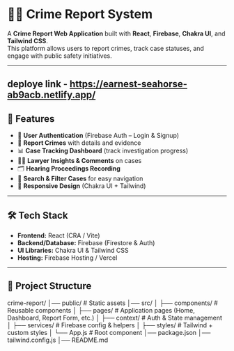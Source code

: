 # 🕵️‍♂️ Crime Report System

A **Crime Report Web Application** built with **React**, **Firebase**, **Chakra UI**, and **Tailwind CSS**.  
This platform allows users to report crimes, track case statuses, and engage with public safety initiatives.

---
## deploye link - https://earnest-seahorse-ab9acb.netlify.app/

## 🚀 Features
- 🔐 **User Authentication** (Firebase Auth – Login & Signup)
- 📝 **Report Crimes** with details and evidence
- 📊 **Case Tracking Dashboard** (track investigation progress)
- 👨‍⚖️ **Lawyer Insights & Comments** on cases
- 🗂 **Hearing Proceedings Recording**
- 🔎 **Search & Filter Cases** for easy navigation
- 📱 **Responsive Design** (Chakra UI + Tailwind)

---

## 🛠 Tech Stack
- **Frontend:** React (CRA / Vite)
- **Backend/Database:** Firebase (Firestore & Auth)
- **UI Libraries:** Chakra UI & Tailwind CSS
- **Hosting:** Firebase Hosting / Vercel

---

## 📂 Project Structure
crime-report/
│── public/ # Static assets
│── src/
│ ├── components/ # Reusable components
│ ├── pages/ # Application pages (Home, Dashboard, Report Form, etc.)
│ ├── context/ # Auth & State management
│ ├── services/ # Firebase config & helpers
│ ├── styles/ # Tailwind + custom styles
│ └── App.js # Root component
│── package.json
│── tailwind.config.js
│── README.md
